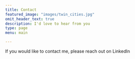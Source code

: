 ```yaml
---
title: Contact
featured_image: "images/twin_cities.jpg"
omit_header_text: true
description: I'd love to hear from you
type: page
menu: main

---
```


If you would like to contact me, please reach out on LinkedIn